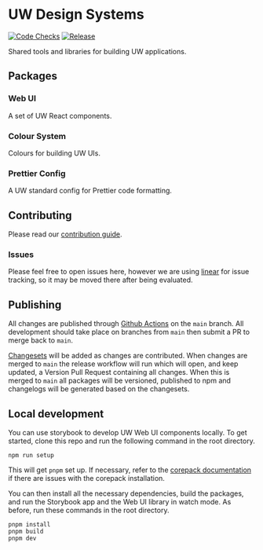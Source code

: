 # UW Design Systems

[![Code Checks](https://github.com/utilitywarehouse/design-systems/actions/workflows/checks.yml/badge.svg)](https://github.com/utilitywarehouse/design-systems/actions/workflows/checks.yml) [![Release](https://github.com/utilitywarehouse/design-systems/actions/workflows/release.yml/badge.svg)](https://github.com/utilitywarehouse/design-systems/actions/workflows/release.yml)

Shared tools and libraries for building UW applications.

## Packages

### Web UI

A set of UW React components.

### Colour System

Colours for building UW UIs.

### Prettier Config

A UW standard config for Prettier code formatting.

## Contributing

Please read our [contribution guide](CONTRIBUTING.md).

### Issues

Please feel free to open issues here, however we are using
[linear](https://linear.app/utilitywarehouse/team/UWUI/all) for issue tracking,
so it may be moved there after being evaluated.

## Publishing

All changes are published through [Github Actions](https://github.com/features/actions) on the
`main` branch. All development should take place on branches from `main` then
submit a PR to merge back to `main`.

[Changesets](https://github.com/changesets/changesets/blob/main/docs/adding-a-changeset.md)
will be added as changes are contributed. When changes are merged to `main` the
release workflow will run which will open, and keep updated, a Version Pull
Request containing all changes. When this is merged to `main` all packages will
be versioned, published to npm and changelogs will be generated based on the
changesets.

## Local development

You can use storybook to develop UW Web UI components locally. To get started,
clone this repo and run the following command in the root directory.

```console
npm run setup
```

This will get `pnpm` set up. If necessary, refer to the [corepack documentation](https://github.com/nodejs/corepack#manual-installs)
if there are issues with the corepack installation.

You can then install all the necessary dependencies, build the packages, and run
the Storybook app and the Web UI library in watch mode. As before, run these
commands in the root directory.

```console
pnpm install
pnpm build
pnpm dev
```

